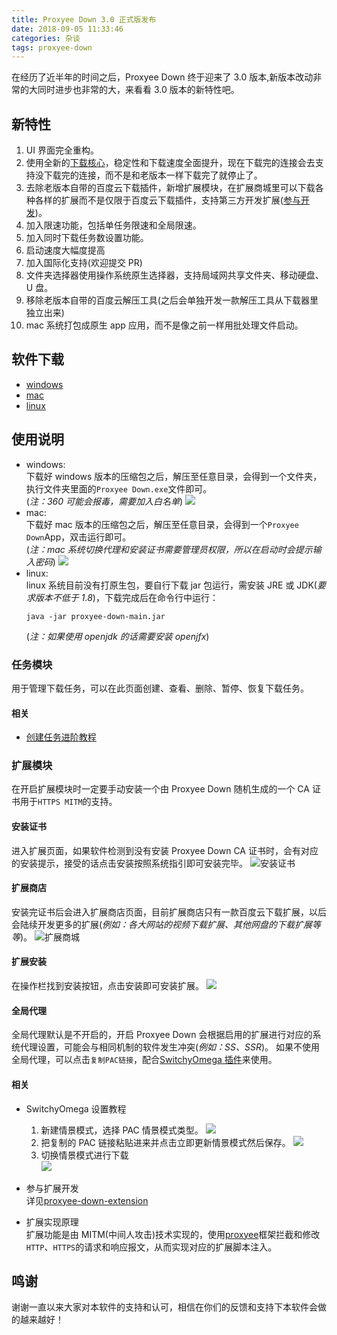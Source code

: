 ```yaml
---
title: Proxyee Down 3.0 正式版发布
date: 2018-09-05 11:33:46
categories: 杂谈
tags: proxyee-down
---
```


在经历了近半年的时间之后，Proxyee Down 终于迎来了 3.0 版本,新版本改动非常的大同时进步也非常的大，来看看 3.0 版本的新特性吧。

## 新特性

1. UI 界面完全重构。
2. 使用全新的[下载核心](https://github.com/proxyee-down-org/pdown-core)，稳定性和下载速度全面提升，现在下载完的连接会去支持没下载完的连接，而不是和老版本一样下载完了就停止了。
3. 去除老版本自带的百度云下载插件，新增扩展模块，在扩展商城里可以下载各种各样的扩展而不是仅限于百度云下载插件，支持第三方开发扩展([参与开发](https://github.com/proxyee-down-org/proxyee-down-extension))。
4. 加入限速功能，包括单任务限速和全局限速。
5. 加入同时下载任务数设置功能。
6. 启动速度大幅度提高
7. 加入国际化支持(欢迎提交 PR)
8. 文件夹选择器使用操作系统原生选择器，支持局域网共享文件夹、移动硬盘、U 盘。
9. 移除老版本自带的百度云解压工具(之后会单独开发一款解压工具从下载器里独立出来)
10. mac 系统打包成原生 app 应用，而不是像之前一样用批处理文件启动。

## 软件下载

- [windows](http://api.pdown.org/download/release?os=windows)
- [mac](http://api.pdown.org/download/release?os=mac)
- [linux](https://github.com/proxyee-down-org/proxyee-down/releases)

## 使用说明

- windows:  
  下载好 windows 版本的压缩包之后，解压至任意目录，会得到一个文件夹，执行文件夹里面的`Proxyee Down.exe`文件即可。  
  (_注：360 可能会报毒，需要加入白名单_)
  ![](proxyee-down-3-0-guide/2018-09-05-13-49-38.png)
- mac:  
  下载好 mac 版本的压缩包之后，解压至任意目录，会得到一个`Proxyee Down`App，双击运行即可。  
  (_注：mac 系统切换代理和安装证书需要管理员权限，所以在启动时会提示输入密码_)
  ![](proxyee-down-3-0-guide/2018-09-05-13-51-38.png)
- linux:  
  linux 系统目前没有打原生包，要自行下载 jar 包运行，需安装 JRE 或 JDK(_要求版本不低于 1.8_)，下载完成后在命令行中运行：
  ```
  java -jar proxyee-down-main.jar
  ```
  (_注：如果使用 openjdk 的话需要安装 openjfx_)

### 任务模块

用于管理下载任务，可以在此页面创建、查看、删除、暂停、恢复下载任务。

#### 相关

- [创建任务进阶教程](https://github.com/proxyee-down-org/proxyee-down/blob/v2.5/.guide/common/create/read.md)

### 扩展模块

在开启扩展模块时一定要手动安装一个由 Proxyee Down 随机生成的一个 CA 证书用于`HTTPS MITM`的支持。

#### 安装证书

进入扩展页面，如果软件检测到没有安装 Proxyee Down CA 证书时，会有对应的安装提示，接受的话点击安装按照系统指引即可安装完毕。
![安装证书](proxyee-down-3-0-guide/2018-09-05-14-08-36.png)

#### 扩展商店

安装完证书后会进入扩展商店页面，目前扩展商店只有一款百度云下载扩展，以后会陆续开发更多的扩展(_例如：各大网站的视频下载扩展、其他网盘的下载扩展等等_)。
![扩展商城](proxyee-down-3-0-guide/2018-09-05-14-12-21.png)

#### 扩展安装

在操作栏找到安装按钮，点击安装即可安装扩展。
![](proxyee-down-3-0-guide/2018-09-05-14-26-44.png)

#### 全局代理

全局代理默认是不开启的，开启 Proxyee Down 会根据启用的扩展进行对应的系统代理设置，可能会与相同机制的软件发生冲突(_例如：SS、SSR_)。
如果不使用全局代理，可以点击`复制PAC链接`，配合[SwitchyOmega 插件](https://www.switchyomega.com/)来使用。

#### 相关

- SwitchyOmega 设置教程

  1. 新建情景模式，选择 PAC 情景模式类型。
     ![](proxyee-down-3-0-guide/2018-09-05-14-25-34.png)
  2. 把复制的 PAC 链接粘贴进来并点击立即更新情景模式然后保存。
     ![](proxyee-down-3-0-guide/2018-09-05-14-30-30.png)
  3. 切换情景模式进行下载  
     ![](proxyee-down-3-0-guide/2018-09-05-14-32-00.png)

- 参与扩展开发  
  详见[proxyee-down-extension](https://github.com/proxyee-down-org/proxyee-down-extension)

- 扩展实现原理  
  扩展功能是由 MITM(中间人攻击)技术实现的，使用[proxyee](https://github.com/monkeyWie/proxyee)框架拦截和修改`HTTP`、`HTTPS`的请求和响应报文，从而实现对应的扩展脚本注入。

## 鸣谢

谢谢一直以来大家对本软件的支持和认可，相信在你们的反馈和支持下本软件会做的越来越好！
